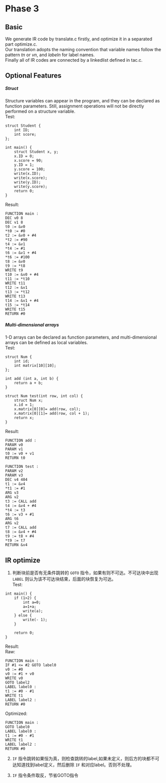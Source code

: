 # Phase 3

## Basic
We generate IR code by translate.c firstly, and optimize it in a separated part optimize.c.  
Our translation adopts the naming convention that variable names follow the pattern $tn$ or $vn$, and $labeln$ for label names.  
Finally all of IR codes are connected by a linkedlist defined in tac.c.  

## Optional Features
##### Struct
Structure variables can appear in the program, and they can be declared as function parameters. Still, assignment
operations will not be directly performed on a structure variable.  
Test:  
```
struct Student {
    int ID;
    int score;
};

int main() {
    struct Student x, y;
    x.ID = 0;
    x.score = 90;
    y.ID = 1;
    y.score = 100;
    write(x.ID);
    write(x.score);
    write(y.ID);
    write(y.score);
    return 0;
}
``` 
Result:  
```
FUNCTION main :
DEC v0 8
DEC v1 8
t0 := &v0
*t0 := #0
t2 := &v0 + #4
*t2 := #90
t4 := &v1
*t4 := #1
t6 := &v1 + #4
*t6 := #100
t8 := &v0
t9 := *t8
WRITE t9
t10 := &v0 + #4
t11 := *t10
WRITE t11
t12 := &v1
t13 := *t12
WRITE t13
t14 := &v1 + #4
t15 := *t14
WRITE t15
RETURN #0
```  

##### Multi-dimensional arrays
1-D arrays can be declared as function parameters, and multi-dimensional arrays can be defined as local variables.  
Test:  
```
struct Num {
    int id;
    int matrix[10][10];
};

int add (int a, int b) {
    return a + b;
}

struct Num test(int row, int col) {
    struct Num x;
    x.id = 1;
    x.matrix[0][0]= add(row, col);
    x.matrix[0][1]= add(row, col + 1);
    return x;
}
```  
Result:  
```
FUNCTION add :
PARAM v0
PARAM v1
t0 := v0 + v1
RETURN t0

FUNCTION test :
PARAM v2
PARAM v3
DEC v4 404
t1 := &v4
*t1 := #1
ARG v3
ARG v2
t3 := CALL add
t4 := &v4 + #4
*t4 := t3
t6 := v3 + #1
ARG t6
ARG v2
t7 := CALL add
t8 := &v4 + #4
t9 := t8 + #4
*t9 := t7
RETURN &v4
```  
## IR optimize

1. 判断块前是否有无条件跳转的 `GOTO` 指令，如果有则不可达。不可达块中出现 `LABEL` 则认为该不可达块结束，后面的块恢复为可达。  
Test:  
```
int main() {
    if (1>2) {
        int a=0;
        a=1+a;
        write(a);
    } else {
        write(- 1);
    }

    return 0;
}

```
Result:  
Raw:  
```
FUNCTION main :
IF #1 <= #2 GOTO label0
v0 := #0
v0 := #1 + v0
WRITE v0
GOTO label2
LABEL label0 :
t1 := #0 - #1
WRITE t1
LABEL label2 :
RETURN #0

```  
Optimized:  
```
FUNCTION main :
GOTO label0
LABEL label0 :
t1 := #0 - #1
WRITE t1
LABEL label2 :
RETURN #0

```  
2. `IF` 指令跳转如果恒为真，则检查跳转的label,如果未定义，则后方的块都不可达知道找到label定义，然后删除 `IF` 和对应label。否则不处理。

3. `IF` 指令条件取反，节省GOTO指令

